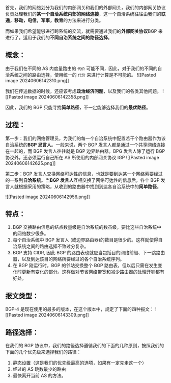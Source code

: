 首先，我们的网络划分为我们的内部网关和我们的外部网关，我们的内部网关协议负责处理我们的**某一个自洽系统内部的网络连接**，这一个自洽系统往往由我们的**联通，移动，电信，军事，教育**的方法来进行分类。

而如果我们希望能够进行跨系统的交流，就需要通过我们的**外部网关协议**BGP 来进行了。适用于我们的**不同自治系统之间的路径选择**。

## 概念：
由于我们在不同的 AS 内度量路由的 `代价` 可能不同，因此，对于我们的不同的自洽系统之间的路由选择，使用统一的 `代价` 来进行计算是不可能的。
![[Pasted image 20240606142310.png]] 

我们在传送数据的时候，还应该考虑**政治经济问题**，以及我们的各类其他问题。
![[Pasted image 20240606142358.png]]



因此，我们的 BGP 只能寻找**简单路径**，不一定能够选择我们的**最优路径**。

## 过程：
第一步：我们的网络管理员，为我们的每一个自治系统中配置若干个路由器作为该自洽系统的**BGP 发言人**。一般来说，两个 BGP 发言人都是通过一个共享网络连接在一起的，而 BGP 发言人往往就是 BGP 边界路由器。BPG 发言人除了运行 BGP 协议外，还必须运行自己所在 AS 所使用的内部网关协议 IGP
![[Pasted image 20240606142625.png]]

第二步：BGP 发言人交换网络可达性的信息，也就是要到达某一个网络索要经过的一系列**自洽系统**。当**BGP 发言人**互相交换了网络可达性的信息后，各个 BGP 发言人就根据采用的策略，从收到的路由器中找到到达各自洽系统中的**简单路径**。

![[Pasted image 20240606142956.png]]


## 特点：
1) BGP 交换路由信息的结点数量级是自治系统的数虽级，要比这些自治系统中的网络数少很多。
2) 每个自治系统中 BGP 发言人 (或边界路由器)的数目是很少的。这样就使得自治系统之间的路由选择不致过分复杂。
3) BGP 支持 CIDR, 因此 BGP 的路由表也就应当包括目的网络前缀、下一跳路由器，以及到达该目的网络所要经过的各个自治系统序列。
4) 在 BGP 刚运行时，BGP 的邻站交换整个 BGP 路由表，但以后只需在发生变化时更新有变化的部分。这样做对节省网络带宽和减少路由器的处理开销都有好处。
## 报文类型：
BGP-4 是现在使用的最多的版本，在这个版本中，规定了下面的四种报文：
![[Pasted image 20240606143309.png]]


## 路径选择：
在我们的 BGP 协议中，我们的路径选择遵循我们的下面的几种原则，按照我们的下面的几个优先级来选择我们的路径：
1. 静态设置（这是我们的优先级最高的选项，如果有一定先走这一个）
2. 经过的 AS 跳数最少的路由
3. 最快离开当前 AS 的方法。
